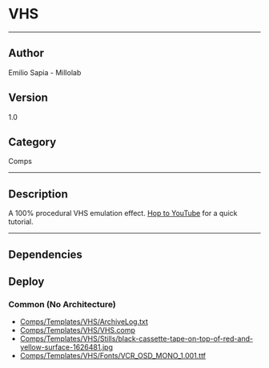 # VHS
___

## Author
Emilio Sapia - Millolab

## Version
1.0

## Category
Comps

___

## Description
<p>A 100% procedural VHS emulation effect. <a href="https://www.youtube.com/watch?v=GtmmFQwmVkA">Hop to YouTube</a> for a quick tutorial.</p>




___

## Dependencies

## Deploy

### Common (No Architecture)

<ul>
<li><a href="https://gitlab.com/WeSuckLess/Reactor/-/blob/master/Atoms/com.Millolab.VHS/Comps/Templates/VHS/ArchiveLog.txt?ref_type=heads">Comps/Templates/VHS/ArchiveLog.txt</a></li>
<li><a href="https://gitlab.com/WeSuckLess/Reactor/-/blob/master/Atoms/com.Millolab.VHS/Comps/Templates/VHS/VHS.comp?ref_type=heads">Comps/Templates/VHS/VHS.comp</a></li>
<li><a href="https://gitlab.com/WeSuckLess/Reactor/-/blob/master/Atoms/com.Millolab.VHS/Comps/Templates/VHS/Stills/black-cassette-tape-on-top-of-red-and-yellow-surface-1626481.jpg?ref_type=heads">Comps/Templates/VHS/Stills/black-cassette-tape-on-top-of-red-and-yellow-surface-1626481.jpg</a></li>
<li><a href="https://gitlab.com/WeSuckLess/Reactor/-/blob/master/Atoms/com.Millolab.VHS/Comps/Templates/VHS/Fonts/VCR_OSD_MONO_1.001.ttf?ref_type=heads">Comps/Templates/VHS/Fonts/VCR_OSD_MONO_1.001.ttf</a></li>
</ul>

